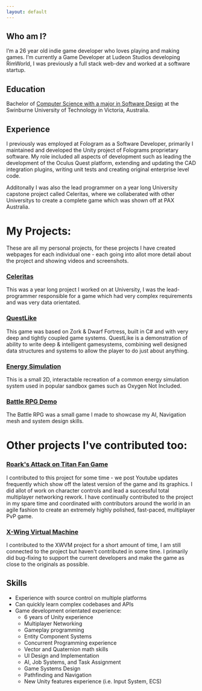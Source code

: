 ```yaml
---
layout: default
---
```


## Who am I?
I’m a 26 year old indie game developer who loves playing and making games. I’m currently a Game Developer at Ludeon Studios developing RimWorld, I was previously a full stack web-dev and worked at a software startup.

## Education
Bachelor of [Computer Science with a major in Software Design](https://www.swinburne.edu.au/study/course/bachelor-of-computer-science/) at the Swinburne University of Technology in Victoria, Australia.

## Experience
I previously was employed at Fologram as a Software Developer, primarily I maintained and developed the Unity project of Folograms proprietary software. My role included all aspects of development such as leading the development of the Oculus Quest platform, extending and updating the CAD integration plugins, writing unit tests and creating original enterprise level code.

Additonally I was also the lead programmer on a year long University capstone project called Celeritas, where we collaberated with other Universitys to create a complete game which was shown off at PAX Australia.

# My Projects:
These are all my personal projects, for these projects I have created webpages for each individual one - each going into allot more detail about the project and showing videos and screenshots.

### [Celeritas](./celritas.html)
This was a year long project I worked on at University, I was the lead-programmer responsible for a game which had very complex requirements and was very data orientated.

### [QuestLike](./zorkish.html)
This game was based on Zork & Dwarf Fortress, built in C# and with very deep and tightly coupled game systems. QuestLike is a demonstration of ability to write deep & intelligent gamesystems, combining well designed data structures and systems to allow the player to do just about anything.

### [Energy Simulation](./energy.html)
This is a small 2D, interactable recreation of a common energy simulation system used in popular sandbox games such as Oxygen Not Included.

### [Battle RPG Demo](./iso-rpg.html)
The Battle RPG was a small game I made to showcase my AI, Navigation mesh and system design skills.

# Other projects I've contributed too:

### [Roark's Attack on Titan Fan Game](https://gamejolt.com/games/raot/613147)
I contributed to this project for some time - we post Youtube updates frequently which show off the latest version of the game and its graphics. I did allot of work on character controls and lead a successful total multiplayer networking rework. I have continually contributed to the project in my spare time and coordinated with contributors around the world in an agile fashion to create an extremely highly polished, fast-paced, multiplayer PvP game.

### [X-Wing Virtual Machine](https://www.moddb.com/mods/xwvm)
I contributed to the XWVM project for a short amount of time, I am still connected to the project but haven't contributed in some time. I primarily did bug-fixing to support the current developers and make the game as close to the originals as possible.

## Skills

- Experience with source control on multiple platforms
- Can quickly learn complex codebases and APIs
- Game development orientated experience:
  - 6 years of Unity experience
  - Multiplayer Networking
  - Gameplay programming
  - Entity Component Systems
  - Concurrent Programming experience
  - Vector and Quaternion math skills
  - UI Design and Implementation
  - AI, Job Systems, and Task Assignment
  - Game Systems Design
  - Pathfinding and Navigation
  - New Unity features experience (i.e. Input System, ECS)
